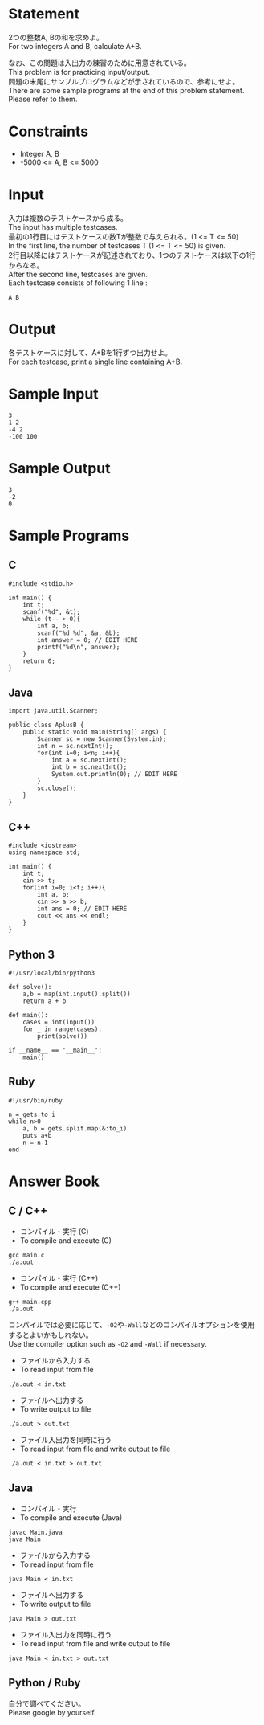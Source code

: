 # Statement

2つの整数A, Bの和を求めよ。  
For two integers A and B, calculate A+B.

なお、この問題は入出力の練習のために用意されている。  
This problem is for practicing input/output.  
問題の末尾にサンプルプログラムなどが示されているので、参考にせよ。  
There are some sample programs at the end of this problem statement.  
Please refer to them.

# Constraints

* Integer A, B 
* -5000 <= A, B <= 5000

# Input

入力は複数のテストケースから成る。  
The input has multiple testcases.   
最初の1行目にはテストケースの数Tが整数で与えられる。(1 <= T <= 50)  
In the first line, the number of testcases T (1 <= T <= 50) is given.  
2行目以降にはテストケースが記述されており、1つのテストケースは以下の1行からなる。  
After the second line, testcases are given.  
Each testcase consists of following 1 line :  

```
A B
```

# Output
各テストケースに対して、A+Bを1行ずつ出力せよ。  
For each testcase, print a single line containing A+B.

# Sample Input
```
3
1 2
-4 2
-100 100
```

# Sample Output
```
3
-2
0
```

# Sample Programs

## C

```
#include <stdio.h>

int main() {
    int t;
    scanf("%d", &t);
	while (t-- > 0){
        int a, b;
        scanf("%d %d", &a, &b);
        int answer = 0; // EDIT HERE
        printf("%d\n", answer);
    }
    return 0;
}
```

## Java

```
import java.util.Scanner;

public class AplusB {
	public static void main(String[] args) {
		Scanner sc = new Scanner(System.in);
		int n = sc.nextInt();
		for(int i=0; i<n; i++){
			int a = sc.nextInt();
			int b = sc.nextInt();
			System.out.println(0); // EDIT HERE
		}
		sc.close();
	}
}
```

## C++

```
#include <iostream>
using namespace std;

int main() {
    int t;
    cin >> t;
    for(int i=0; i<t; i++){
   	    int a, b;
        cin >> a >> b;
        int ans = 0; // EDIT HERE
        cout << ans << endl;
    }
}
```

## Python 3

```
#!/usr/local/bin/python3

def solve():
    a,b = map(int,input().split())
    return a + b

def main():
    cases = int(input())
    for _ in range(cases):
        print(solve())

if __name__ == '__main__':
    main()
```

## Ruby

```
#!/usr/bin/ruby

n = gets.to_i
while n>0
    a, b = gets.split.map(&:to_i)
    puts a+b
    n = n-1
end
```

# Answer Book

## C / C++

* コンパイル・実行 (C)
* To compile and execute (C)

```
gcc main.c
./a.out
```

* コンパイル・実行 (C++)
* To compile and execute (C++)

```
g++ main.cpp
./a.out
```

コンパイルでは必要に応じて、``-O2``や``-Wall``などのコンパイルオプションを使用するとよいかもしれない。  
Use the compiler option such as ``-O2`` and ``-Wall`` if necessary.

* ファイルから入力する
* To read input from file

```
./a.out < in.txt
```

* ファイルへ出力する
* To write output to file

```
./a.out > out.txt
```

* ファイル入出力を同時に行う  
* To read input from file and write output to file

```
./a.out < in.txt > out.txt
```

## Java

* コンパイル・実行
* To compile and execute (Java)

```
javac Main.java
java Main
```

* ファイルから入力する
* To read input from file

```
java Main < in.txt
```

* ファイルへ出力する
* To write output to file

```
java Main > out.txt
```

* ファイル入出力を同時に行う
* To read input from file and write output to file

```
java Main < in.txt > out.txt
```

## Python / Ruby

自分で調べてください。  
Please google by yourself.
